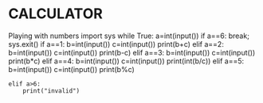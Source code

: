 # CALCULATOR
Playing with numbers
import sys
while True:
    a=int(input())
    if a==6:
        break;
        sys.exit()
    if a==1:
        b=int(input())
        c=int(input())
        print(b+c)
    elif a==2:
        b=int(input())
        c=int(input())
        print(b-c)
    elif a==3:
        b=int(input())
        c=int(input())
        print(b*c)
    elif a==4:
        b=int(input())
        c=int(input())
        print(int(b/c))
    elif a==5:
        b=int(input())
        c=int(input())
        print(b%c)

    elif a>6:
        print("invalid")
